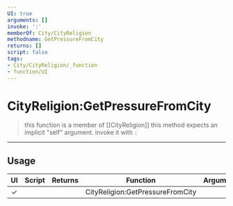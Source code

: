 ```yaml
---
UI: true
arguments: []
invoke: ':'
memberOf: City/CityReligion
methodname: GetPressureFromCity
returns: []
script: false
tags:
- City/CityReligion/_function
- function/UI
---
```

# CityReligion:GetPressureFromCity
> this function is a member of [[CityReligion]]
> this method expects an implicit "self" argument. invoke it with `:`
-----
## Usage
|  UI | Script | Returns | Function | Arguments |
|:---:|:------:|-------:|:--------:|:---------|
|✓| ||CityReligion:GetPressureFromCity||
